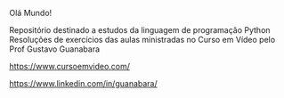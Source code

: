 Olá Mundo!

Repositório destinado a estudos da linguagem de programação Python
Resoluções de exercícios das aulas ministradas no Curso em Vídeo pelo Prof Gustavo Guanabara

https://www.cursoemvideo.com/

https://www.linkedin.com/in/guanabara/

